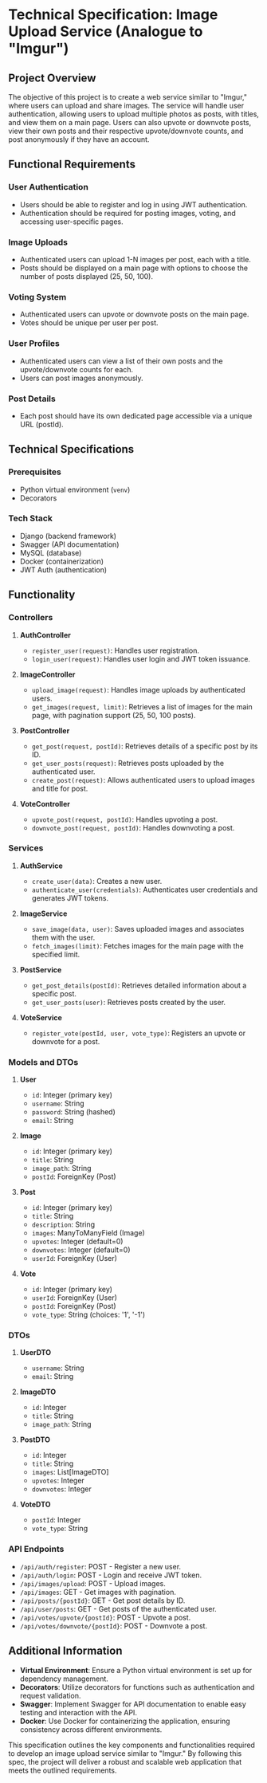 # Technical Specification: Image Upload Service (Analogue to "Imgur")

## Project Overview

The objective of this project is to create a web service similar to "Imgur," where users can upload and share images. The service will handle user authentication, allowing users to upload multiple photos as posts, with titles, and view them on a main page. Users can also upvote or downvote posts, view their own posts and their respective upvote/downvote counts, and post anonymously if they have an account.

## Functional Requirements

### User Authentication

- Users should be able to register and log in using JWT authentication.
- Authentication should be required for posting images, voting, and accessing user-specific pages.

### Image Uploads

- Authenticated users can upload 1-N images per post, each with a title.
- Posts should be displayed on a main page with options to choose the number of posts displayed (25, 50, 100).

### Voting System

- Authenticated users can upvote or downvote posts on the main page.
- Votes should be unique per user per post.

### User Profiles

- Authenticated users can view a list of their own posts and the upvote/downvote counts for each.
- Users can post images anonymously.

### Post Details

- Each post should have its own dedicated page accessible via a unique URL (postId).

## Technical Specifications

### Prerequisites

- Python virtual environment (`venv`)
- Decorators

### Tech Stack

- Django (backend framework)
- Swagger (API documentation)
- MySQL (database)
- Docker (containerization)
- JWT Auth (authentication)

## Functionality

### Controllers

1. **AuthController**
   - `register_user(request)`: Handles user registration.
   - `login_user(request)`: Handles user login and JWT token issuance.

2. **ImageController**
   - `upload_image(request)`: Handles image uploads by authenticated users.
   - `get_images(request, limit)`: Retrieves a list of images for the main page, with pagination support (25, 50, 100 posts).

3. **PostController**
   - `get_post(request, postId)`: Retrieves details of a specific post by its ID.
   - `get_user_posts(request)`: Retrieves posts uploaded by the authenticated user.
   - `create_post(request)`: Allows authenticated users to upload images and title for post.

4. **VoteController**
   - `upvote_post(request, postId)`: Handles upvoting a post.
   - `downvote_post(request, postId)`: Handles downvoting a post.

### Services

1. **AuthService**
   - `create_user(data)`: Creates a new user.
   - `authenticate_user(credentials)`: Authenticates user credentials and generates JWT tokens.

2. **ImageService**
   - `save_image(data, user)`: Saves uploaded images and associates them with the user.
   - `fetch_images(limit)`: Fetches images for the main page with the specified limit.

3. **PostService**
   - `get_post_details(postId)`: Retrieves detailed information about a specific post.
   - `get_user_posts(user)`: Retrieves posts created by the user.

4. **VoteService**
   - `register_vote(postId, user, vote_type)`: Registers an upvote or downvote for a post.

### Models and DTOs

1. **User**
   - `id`: Integer (primary key)
   - `username`: String
   - `password`: String (hashed)
   - `email`: String

2. **Image**
   - `id`: Integer (primary key)
   - `title`: String
   - `image_path`: String
   - `postId`: ForeignKey (Post)

3. **Post**
   - `id`: Integer (primary key)
   - `title`: String
   - `description`: String
   - `images`: ManyToManyField (Image)
   - `upvotes`: Integer (default=0)
   - `downvotes`: Integer (default=0)
   - `userId`: ForeignKey (User)

4. **Vote**
   - `id`: Integer (primary key)
   - `userId`: ForeignKey (User)
   - `postId`: ForeignKey (Post)
   - `vote_type`: String (choices: '1', '-1')

### DTOs

1. **UserDTO**
   - `username`: String
   - `email`: String

2. **ImageDTO**
   - `id`: Integer
   - `title`: String
   - `image_path`: String

3. **PostDTO**
   - `id`: Integer
   - `title`: String
   - `images`: List[ImageDTO]
   - `upvotes`: Integer
   - `downvotes`: Integer

4. **VoteDTO**
   - `postId`: Integer
   - `vote_type`: String

### API Endpoints

- `/api/auth/register`: POST - Register a new user.
- `/api/auth/login`: POST - Login and receive JWT token.
- `/api/images/upload`: POST - Upload images.
- `/api/images`: GET - Get images with pagination.
- `/api/posts/{postId}`: GET - Get post details by ID.
- `/api/user/posts`: GET - Get posts of the authenticated user.
- `/api/votes/upvote/{postId}`: POST - Upvote a post.
- `/api/votes/downvote/{postId}`: POST - Downvote a post.

## Additional Information

- **Virtual Environment**: Ensure a Python virtual environment is set up for dependency management.
- **Decorators**: Utilize decorators for functions such as authentication and request validation.
- **Swagger**: Implement Swagger for API documentation to enable easy testing and interaction with the API.
- **Docker**: Use Docker for containerizing the application, ensuring consistency across different environments.

This specification outlines the key components and functionalities required to develop an image upload service similar to "Imgur." By following this spec, the project will deliver a robust and scalable web application that meets the outlined requirements.

